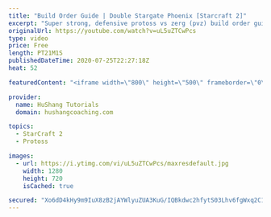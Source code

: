 ```yaml
---
title: "Build Order Guide | Double Stargate Phoenix [Starcraft 2]"
excerpt: "Super strong, defensive protoss vs zerg (pvz) build order guide. This opening is going to give you incredible map control over zerg in the mid-game, letting you scout exactly what is coming your way and making it easy to feel in control of the game. This build also completely owns mutalisk transitions"
originalUrl: https://youtube.com/watch?v=uL5uZTCwPcs
type: video
price: Free
length: PT21M1S
publishedDateTime: 2020-07-25T22:27:18Z
heat: 52

featuredContent: "<iframe width=\"800\" height=\"500\" frameborder=\"0\" src=\"https://www.youtube.com/embed/uL5uZTCwPcs\" allow=\"accelerometer; autoplay; encrypted-media; gyroscope; picture-in-picture\" allowfullscreen></iframe>"

provider:
  name: HuShang Tutorials
  domain: hushangcoaching.com

topics:
  - StarCraft 2
  - Protoss

images:
  - url: https://i.ytimg.com/vi/uL5uZTCwPcs/maxresdefault.jpg
    width: 1280
    height: 720
    isCached: true

secured: "Xo6dD4kHy9m9IuX8zB2jAYWlyuZUA3KuG/IQBkdwc2hfytS03Lhv6fgWxq2C1wzqfgtiZMc0KtTVzDf7Sck9Q8mrtP9NCDbOE3p5EzyGuKEYHK3c26jzkGfXOb5xieX3q3BAZ6J6Fi5cki8atgBVMC/p74svXL1nZmq8Z0EHRQrvVAiy8b5AaHqUh1vj4Tj7Xz1Opv1HtqXhjzXFnHon4Rgb6yk7r/WvgPyScGzpvcqlbdYpzbaFfVUMxHe2vwuZ4yulgKc9jA9dI0Fiz+Wd6QRBs1q9DgnluGxDQyF6ZiQ6A6dTeiTybPtVzeht91UW/E27xgL8IpLpD8TvgLt3365S/BwCe+EmLMZV8fOgn9qW0vKa5at9jv+F+dCD0Iu9lZWSxjg6nW8IsGcuFox513VhYDxDpNqfbkjZyqIQxgU=;Er8DoMYZ9z7S6X83o6/ciA=="
---
```


